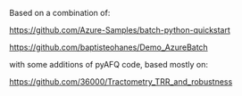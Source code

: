 

Based on a combination of:

https://github.com/Azure-Samples/batch-python-quickstart

https://github.com/baptisteohanes/Demo_AzureBatch

with some additions of pyAFQ code, based mostly on:

https://github.com/36000/Tractometry_TRR_and_robustness
